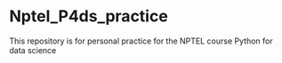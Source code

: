 # Nptel_P4ds_practice
This repository is for personal practice for the NPTEL course Python for data science 
